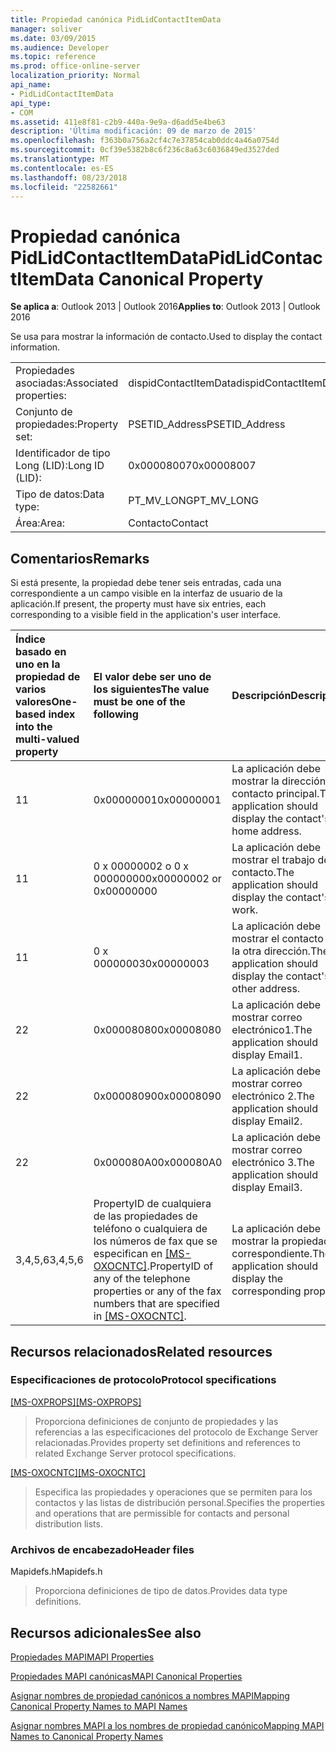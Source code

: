 ```yaml
---
title: Propiedad canónica PidLidContactItemData
manager: soliver
ms.date: 03/09/2015
ms.audience: Developer
ms.topic: reference
ms.prod: office-online-server
localization_priority: Normal
api_name:
- PidLidContactItemData
api_type:
- COM
ms.assetid: 411e8f81-c2b9-440a-9e9a-d6add5e4be63
description: 'Última modificación: 09 de marzo de 2015'
ms.openlocfilehash: f363b0a756a2cf4c7e37854cab0ddc4a46a0754d
ms.sourcegitcommit: 0cf39e5382b8c6f236c8a63c6036849ed3527ded
ms.translationtype: MT
ms.contentlocale: es-ES
ms.lasthandoff: 08/23/2018
ms.locfileid: "22582661"
---
```

# <a name="pidlidcontactitemdata-canonical-property"></a><span data-ttu-id="6c562-103">Propiedad canónica PidLidContactItemData</span><span class="sxs-lookup"><span data-stu-id="6c562-103">PidLidContactItemData Canonical Property</span></span>

  
  
<span data-ttu-id="6c562-104">**Se aplica a**: Outlook 2013 | Outlook 2016</span><span class="sxs-lookup"><span data-stu-id="6c562-104">**Applies to**: Outlook 2013 | Outlook 2016</span></span> 
  
<span data-ttu-id="6c562-105">Se usa para mostrar la información de contacto.</span><span class="sxs-lookup"><span data-stu-id="6c562-105">Used to display the contact information.</span></span>
  
|||
|:-----|:-----|
|<span data-ttu-id="6c562-106">Propiedades asociadas:</span><span class="sxs-lookup"><span data-stu-id="6c562-106">Associated properties:</span></span>  <br/> |<span data-ttu-id="6c562-107">dispidContactItemData</span><span class="sxs-lookup"><span data-stu-id="6c562-107">dispidContactItemData</span></span>  <br/> |
|<span data-ttu-id="6c562-108">Conjunto de propiedades:</span><span class="sxs-lookup"><span data-stu-id="6c562-108">Property set:</span></span>  <br/> |<span data-ttu-id="6c562-109">PSETID_Address</span><span class="sxs-lookup"><span data-stu-id="6c562-109">PSETID_Address</span></span>  <br/> |
|<span data-ttu-id="6c562-110">Identificador de tipo Long (LID):</span><span class="sxs-lookup"><span data-stu-id="6c562-110">Long ID (LID):</span></span>  <br/> |<span data-ttu-id="6c562-111">0x00008007</span><span class="sxs-lookup"><span data-stu-id="6c562-111">0x00008007</span></span>  <br/> |
|<span data-ttu-id="6c562-112">Tipo de datos:</span><span class="sxs-lookup"><span data-stu-id="6c562-112">Data type:</span></span>  <br/> |<span data-ttu-id="6c562-113">PT_MV_LONG</span><span class="sxs-lookup"><span data-stu-id="6c562-113">PT_MV_LONG</span></span>  <br/> |
|<span data-ttu-id="6c562-114">Área:</span><span class="sxs-lookup"><span data-stu-id="6c562-114">Area:</span></span>  <br/> |<span data-ttu-id="6c562-115">Contacto</span><span class="sxs-lookup"><span data-stu-id="6c562-115">Contact</span></span>  <br/> |
   
## <a name="remarks"></a><span data-ttu-id="6c562-116">Comentarios</span><span class="sxs-lookup"><span data-stu-id="6c562-116">Remarks</span></span>

<span data-ttu-id="6c562-117">Si está presente, la propiedad debe tener seis entradas, cada una correspondiente a un campo visible en la interfaz de usuario de la aplicación.</span><span class="sxs-lookup"><span data-stu-id="6c562-117">If present, the property must have six entries, each corresponding to a visible field in the application's user interface.</span></span>
  
|<span data-ttu-id="6c562-118">**Índice basado en uno en la propiedad de varios valores**</span><span class="sxs-lookup"><span data-stu-id="6c562-118">**One-based index into the multi-valued property**</span></span>|<span data-ttu-id="6c562-119">**El valor debe ser uno de los siguientes**</span><span class="sxs-lookup"><span data-stu-id="6c562-119">**The value must be one of the following**</span></span>|<span data-ttu-id="6c562-120">**Descripción**</span><span class="sxs-lookup"><span data-stu-id="6c562-120">**Description**</span></span>|
|:-----|:-----|:-----|
|<span data-ttu-id="6c562-121">1</span><span class="sxs-lookup"><span data-stu-id="6c562-121">1</span></span>  <br/> |<span data-ttu-id="6c562-122">0x00000001</span><span class="sxs-lookup"><span data-stu-id="6c562-122">0x00000001</span></span>  <br/> |<span data-ttu-id="6c562-123">La aplicación debe mostrar la dirección del contacto principal.</span><span class="sxs-lookup"><span data-stu-id="6c562-123">The application should display the contact's home address.</span></span>  <br/> |
|<span data-ttu-id="6c562-124">1</span><span class="sxs-lookup"><span data-stu-id="6c562-124">1</span></span>  <br/> |<span data-ttu-id="6c562-125">0 x 00000002 o 0 x 00000000</span><span class="sxs-lookup"><span data-stu-id="6c562-125">0x00000002 or 0x00000000</span></span>  <br/> |<span data-ttu-id="6c562-126">La aplicación debe mostrar el trabajo del contacto.</span><span class="sxs-lookup"><span data-stu-id="6c562-126">The application should display the contact's work.</span></span>  <br/> |
|<span data-ttu-id="6c562-127">1</span><span class="sxs-lookup"><span data-stu-id="6c562-127">1</span></span>  <br/> |<span data-ttu-id="6c562-128">0 x 00000003</span><span class="sxs-lookup"><span data-stu-id="6c562-128">0x00000003</span></span>  <br/> |<span data-ttu-id="6c562-129">La aplicación debe mostrar el contacto de la otra dirección.</span><span class="sxs-lookup"><span data-stu-id="6c562-129">The application should display the contact's other address.</span></span>  <br/> |
|<span data-ttu-id="6c562-130">2</span><span class="sxs-lookup"><span data-stu-id="6c562-130">2</span></span>  <br/> |<span data-ttu-id="6c562-131">0x00008080</span><span class="sxs-lookup"><span data-stu-id="6c562-131">0x00008080</span></span>  <br/> |<span data-ttu-id="6c562-132">La aplicación debe mostrar correo electrónico1.</span><span class="sxs-lookup"><span data-stu-id="6c562-132">The application should display Email1.</span></span>  <br/> |
|<span data-ttu-id="6c562-133">2</span><span class="sxs-lookup"><span data-stu-id="6c562-133">2</span></span>  <br/> |<span data-ttu-id="6c562-134">0x00008090</span><span class="sxs-lookup"><span data-stu-id="6c562-134">0x00008090</span></span>  <br/> |<span data-ttu-id="6c562-135">La aplicación debe mostrar correo electrónico 2.</span><span class="sxs-lookup"><span data-stu-id="6c562-135">The application should display Email2.</span></span>  <br/> |
|<span data-ttu-id="6c562-136">2</span><span class="sxs-lookup"><span data-stu-id="6c562-136">2</span></span>  <br/> |<span data-ttu-id="6c562-137">0x000080A0</span><span class="sxs-lookup"><span data-stu-id="6c562-137">0x000080A0</span></span>  <br/> |<span data-ttu-id="6c562-138">La aplicación debe mostrar correo electrónico 3.</span><span class="sxs-lookup"><span data-stu-id="6c562-138">The application should display Email3.</span></span>  <br/> |
|<span data-ttu-id="6c562-139">3,4,5,6</span><span class="sxs-lookup"><span data-stu-id="6c562-139">3,4,5,6</span></span>  <br/> |<span data-ttu-id="6c562-140">PropertyID de cualquiera de las propiedades de teléfono o cualquiera de los números de fax que se especifican en [[MS-OXOCNTC]](http://msdn.microsoft.com/library/9b636532-9150-4836-9635-9c9b756c9ccf%28Office.15%29.aspx).</span><span class="sxs-lookup"><span data-stu-id="6c562-140">PropertyID of any of the telephone properties or any of the fax numbers that are specified in [[MS-OXOCNTC]](http://msdn.microsoft.com/library/9b636532-9150-4836-9635-9c9b756c9ccf%28Office.15%29.aspx).</span></span>  <br/> |<span data-ttu-id="6c562-141">La aplicación debe mostrar la propiedad correspondiente.</span><span class="sxs-lookup"><span data-stu-id="6c562-141">The application should display the corresponding property.</span></span>  <br/> |
   
## <a name="related-resources"></a><span data-ttu-id="6c562-142">Recursos relacionados</span><span class="sxs-lookup"><span data-stu-id="6c562-142">Related resources</span></span>

### <a name="protocol-specifications"></a><span data-ttu-id="6c562-143">Especificaciones de protocolo</span><span class="sxs-lookup"><span data-stu-id="6c562-143">Protocol specifications</span></span>

<span data-ttu-id="6c562-144">[[MS-OXPROPS]](http://msdn.microsoft.com/library/f6ab1613-aefe-447d-a49c-18217230b148%28Office.15%29.aspx)</span><span class="sxs-lookup"><span data-stu-id="6c562-144">[[MS-OXPROPS]](http://msdn.microsoft.com/library/f6ab1613-aefe-447d-a49c-18217230b148%28Office.15%29.aspx)</span></span>
  
> <span data-ttu-id="6c562-145">Proporciona definiciones de conjunto de propiedades y las referencias a las especificaciones del protocolo de Exchange Server relacionadas.</span><span class="sxs-lookup"><span data-stu-id="6c562-145">Provides property set definitions and references to related Exchange Server protocol specifications.</span></span>
    
<span data-ttu-id="6c562-146">[[MS-OXOCNTC]](http://msdn.microsoft.com/library/9b636532-9150-4836-9635-9c9b756c9ccf%28Office.15%29.aspx)</span><span class="sxs-lookup"><span data-stu-id="6c562-146">[[MS-OXOCNTC]](http://msdn.microsoft.com/library/9b636532-9150-4836-9635-9c9b756c9ccf%28Office.15%29.aspx)</span></span>
  
> <span data-ttu-id="6c562-147">Especifica las propiedades y operaciones que se permiten para los contactos y las listas de distribución personal.</span><span class="sxs-lookup"><span data-stu-id="6c562-147">Specifies the properties and operations that are permissible for contacts and personal distribution lists.</span></span>
    
### <a name="header-files"></a><span data-ttu-id="6c562-148">Archivos de encabezado</span><span class="sxs-lookup"><span data-stu-id="6c562-148">Header files</span></span>

<span data-ttu-id="6c562-149">Mapidefs.h</span><span class="sxs-lookup"><span data-stu-id="6c562-149">Mapidefs.h</span></span>
  
> <span data-ttu-id="6c562-150">Proporciona definiciones de tipo de datos.</span><span class="sxs-lookup"><span data-stu-id="6c562-150">Provides data type definitions.</span></span>
    
## <a name="see-also"></a><span data-ttu-id="6c562-151">Recursos adicionales</span><span class="sxs-lookup"><span data-stu-id="6c562-151">See also</span></span>



[<span data-ttu-id="6c562-152">Propiedades MAPI</span><span class="sxs-lookup"><span data-stu-id="6c562-152">MAPI Properties</span></span>](mapi-properties.md)
  
[<span data-ttu-id="6c562-153">Propiedades MAPI canónicas</span><span class="sxs-lookup"><span data-stu-id="6c562-153">MAPI Canonical Properties</span></span>](mapi-canonical-properties.md)
  
[<span data-ttu-id="6c562-154">Asignar nombres de propiedad canónicos a nombres MAPI</span><span class="sxs-lookup"><span data-stu-id="6c562-154">Mapping Canonical Property Names to MAPI Names</span></span>](mapping-canonical-property-names-to-mapi-names.md)
  
[<span data-ttu-id="6c562-155">Asignar nombres MAPI a los nombres de propiedad canónico</span><span class="sxs-lookup"><span data-stu-id="6c562-155">Mapping MAPI Names to Canonical Property Names</span></span>](mapping-mapi-names-to-canonical-property-names.md)

